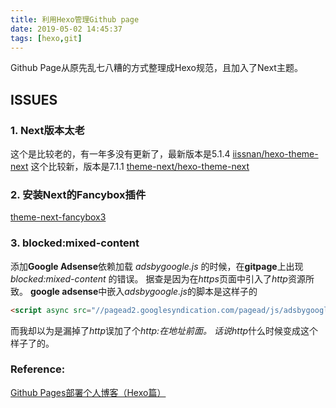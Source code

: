 ```yaml
---
title: 利用Hexo管理Github page
date: 2019-05-02 14:45:37
tags: [hexo,git]
---
```


Github Page从原先乱七八糟的方式整理成Hexo规范，且加入了Next主题。

## ISSUES

### 1. Next版本太老
这个是比较老的，有一年多没有更新了，最新版本是5.1.4
[iissnan/hexo-theme-next](https://github.com/iissnan/hexo-theme-next)
这个比较新，版本是7.1.1
[theme-next/hexo-theme-next](https://github.com/theme-next/hexo-theme-next)

### 2. 安装Next的Fancybox插件
[theme-next-fancybox3](https://github.com/theme-next/theme-next-fancybox3)

### 3. blocked:mixed-content
添加**Google Adsense**依赖加载 *adsbygoogle.js* 的时候，在**gitpage**上出现 *blocked:mixed-content* 的错误。
据查是因为在*https*页面中引入了*http*资源所致。
**google adsense**中嵌入*adsbygoogle.js*的脚本是这样子的
```html
<script async src="//pagead2.googlesyndication.com/pagead/js/adsbygoogle.js"></script>
```
而我却以为是漏掉了*http*误加了个*http:*在地址前面。
话说*http*什么时候变成这个样子了的。

### Reference:
[Github Pages部署个人博客（Hexo篇）](https://juejin.im/post/5acf02086fb9a028b92d8652#heading-8)